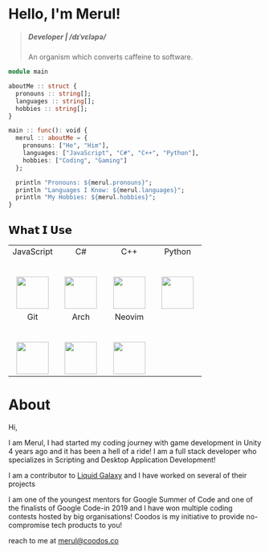 # Hello, I'm Merul!

> ##### Developer | /dɪˈvɛləpə/
> An organism which converts caffeine to software.

```julia
module main

aboutMe :: struct {
  pronouns :: string[];
  languages :: string[];
  hobbies :: string[];
}

main :: func(): void {
  merul :: aboutMe = {
    pronouns: ["He", "Him"],
    languages: ["JavaScript", "C#", "C++", "Python"],
    hobbies: ["Coding", "Gaming"]
  };

  println "Pronouns: ${merul.pronouns}";
  println "Languages I Know: ${merul.languages}";
  println "My Hobbies: ${merul.hobbies}";
}
```

## 𝗪𝗵𝗮𝘁 𝗜 𝗨𝘀𝗲

<table>
  <tbody>
    <tr valign="top">
      <td width="25%" align="center">
        <span>JavaScript</span><br><br><br>
        <img height="64px" src="https://upload.wikimedia.org/wikipedia/commons/6/6a/JavaScript-logo.png">
      </td>
      <td width="25%" align="center">
        <span>C#</span><br><br><br>
        <img height="64px" src="https://cdn.svgporn.com/logos/c-sharp.svg">
      </td>
      <td width="25%" align="center">
        <span>C++</span><br><br><br>
        <img height="64px" src="https://upload.wikimedia.org/wikipedia/commons/thumb/1/18/ISO_C%2B%2B_Logo.svg/306px-ISO_C%2B%2B_Logo.svg.png">
      </td>
      <td width="25%" align="center">
        <span>Python</span><br><br><br>
        <img height="64px" src="https://cdn.svgporn.com/logos/python.svg">
      </td>
    </tr>
    <tr valign="top">
      <td width="25%" align="center">
        <span>Git</span><br><br><br>
        <img height="64px" src="https://cdn.svgporn.com/logos/git-icon.svg">
      </td>
      <td width="25%" align="center">
        <span>Arch</span><br><br><br>
        <img height="64px" src="https://cdn0.iconfinder.com/data/icons/flat-round-system/512/archlinux-512.png">
      </td>
      <td width="25%" align="center">
        <span>Neovim</span><br><br><br>
        <img height="64px" src="https://camo.githubusercontent.com/67d8d32acb9aa6ef50a036e831334c538cbdb5756d3d42b5bf378212c394c8c7/68747470733a2f2f662e636c6f75642e6769746875622e636f6d2f6173736574732f3231313236322f323233373936332f32336562643565342d396264332d313165332d393136342d3262386165646165393032302e706e67">
      </td>
    </tr>
  </tbody>
</table>

# About 
Hi,

I am Merul, I had started my coding journey with game development in Unity 4 years ago and it has been a hell of a ride! I am a full stack developer who specializes in Scripting and Desktop Application Development! 

I am a contributor to [Liquid Galaxy](https://www.liquidgalaxy.eu) and I have worked on several of their projects

I am one of the youngest mentors for Google Summer of Code and one of the finalists of Google Code-in 2019 and I have won multiple coding contests hosted by big organisations! Coodos is my initiative to provide no-compromise tech products to you!


reach to me at merul@coodos.co

